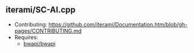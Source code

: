 iterami/SC-AI.cpp
-----------------

* Contributing: https://github.com/iterami/Documentation.htm/blob/gh-pages/CONTRIBUTING.md
* Requires:
  * [bwapi/bwapi](https://github.com/bwapi/bwapi)
